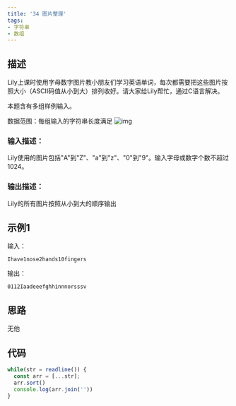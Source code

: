 ```yaml
---
title: '34 图片整理'
tags:
- 字符串
- 数组
---
```


## 描述



Lily上课时使用字母数字图片教小朋友们学习英语单词，每次都需要把这些图片按照大小（ASCII码值从小到大）排列收好。请大家给Lily帮忙，通过C语言解决。

本题含有多组样例输入。

数据范围：每组输入的字符串长度满足 ![img](https://www.nowcoder.com/equation?tex=1%20%5Cle%20n%20%5Cle%201000%20%5C)

### 输入描述：

Lily使用的图片包括"A"到"Z"、"a"到"z"、"0"到"9"。输入字母或数字个数不超过1024。

### 输出描述：

Lily的所有图片按照从小到大的顺序输出

## 示例1

输入：

```
Ihave1nose2hands10fingers
```



输出：

```
0112Iaadeeefghhinnnorsssv
```

## 思路

无他


## 代码

```js
while(str = readline()) {
  const arr = [...str];
  arr.sort()
  console.log(arr.join(''))
}
```

